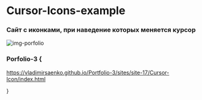 # Cursor-Icons-example
 
### Сайт с иконками, при наведение которых меняется курсор

![img-porfolio](https://user-images.githubusercontent.com/56477695/121777559-777d4580-cb9b-11eb-96c3-92f68edd7c5c.png)

### Porfolio-3 {

https://vladimirsaenko.github.io/Portfolio-3/sites/site-17/Cursor-Icon/index.html

}

